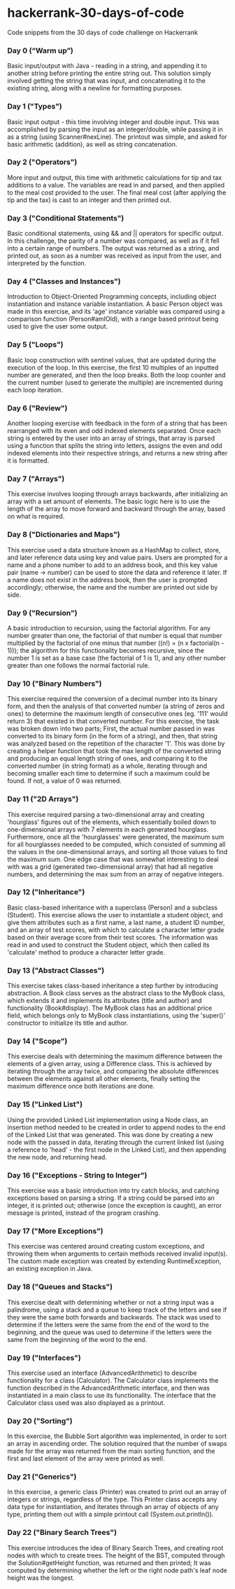 # hackerrank-30-days-of-code
Code snippets from the 30 days of code challenge on Hackerrank

### Day 0 (“Warm up”)
Basic input/output with Java - reading in a string, and appending it to another string before printing the entire string out. This solution simply involved getting the string that was input, and concatenating it to the existing string, along with a newline for formatting purposes.

### Day 1 ("Types")
Basic input output - this time involving integer and double input. This was accomplished by parsing the input as an integer/double, while passing it in as a string (using Scanner#nexLine). The printout was simple, and asked for basic arithmetic (addition), as well as string concatenation.

### Day 2 ("Operators")
More input and output, this time with arithmetic calculations for tip and tax additions to a value. The variables are read in and parsed, and then applied to the meal cost provided to the user. The final meal cost (after applying the tip and the tax) is cast to an integer and then printed out.

### Day 3 ("Conditional Statements")
Basic conditional statements, using && and || operators for specific output. In this challenge, the parity of a number was compared, as well as if it fell into a certain range of numbers. The output was returned as a string, and printed out, as soon as a number was received as input from the user, and interpreted by the function.

### Day 4 ("Classes and Instances")
Introduction to Object-Oriented Programming concepts, including object instantiation and instance variable instantiation. A basic Person object was made in this exercise, and its 'age' instance variable was compared using a comparison function (Person#amIOld), with a range based printout being used to give the user some output.

### Day 5 ("Loops")
Basic loop construction with sentinel values, that are updated during the execution of the loop. In this exercise, the first 10 multiples of an inputted number are generated, and then the loop breaks. Both the loop counter and the current number (used to generate the multiple) are incremented during each loop iteration.

### Day 6 ("Review")
Another looping exercise with feedback in the form of a string that has been rearranged with its even and odd indexed elements separated. Once each string is entered by the user into an array of strings, that array is parsed using a function that splits the string into letters, assigns the even and odd indexed elements into their respective strings, and returns a new string after it is formatted.

### Day 7 ("Arrays")
This exercise involves looping through arrays backwards, after initializing an array with a set amount of elements. The basic logic here is to use the length of the array to move forward and backward through the array, based on what is required.

### Day 8 ("Dictionaries and Maps")
This exercise used a data structure known as a HashMap to collect, store, and later reference data using key and value pairs. Users are prompted for a name and a phone number to add to an address book, and this key value pair (name -> number) can be used to store the data and reference it later. If a name does not exist in the address book, then the user is prompted accordingly; otherwise, the name and the number are printed out side by side.

### Day 9 ("Recursion")
A basic introduction to recursion, using the factorial algorithm. For any number greater than one, the factorial of that number is equal that number multiplied by the factorial of one minus that number ((n!) = (n x factorial(n - 1))); the algorithm for this functionality becomes recursive, since the number 1 is set as a base case (the factorial of 1 is 1), and any other number greater than one follows the normal factorial rule.

### Day 10 ("Binary Numbers")
This exercise required the conversion of a decimal number into its binary form, and then the analysis of that converted number (a string of zeros and ones) to determine the maximum length of consecutive ones (eg. '111' would return 3) that existed in that converted number. For this exercise, the task was broken down into two parts; First, the actual number passed in was converted to its binary form (in the form of a string), and then, that string was analyzed based on the repetition of the character '1'. This was done by creating a helper function that took the max length of the converted string and producing an equal length string of ones, and comparing it to the converted number (in string format) as a whole, iterating through and becoming smaller each time to determine if such a maximum could be found. If not, a value of 0 was returned.

### Day 11 ("2D Arrays")
This exercise required parsing a two-dimensional array and creating 'hourglass' figures out of the elements, which essentially boiled down to one-dimensional arrays with 7 elements in each generated hourglass. Furthermore, once all the 'hourglasses' were generated, the maximum sum for all hourglasses needed to be computed, which consisted of summing all the values in the one-dimensional arrays, and sorting all those values to find the maximum sum. One edge case that was somewhat interesting to deal with was a grid (generated two-dimensional array) that had all negative numbers, and determining the max sum from an array of negative integers.

### Day 12 ("Inheritance")
Basic class-based inheritance with a superclass (Person) and a subclass (Student). This exercise allows the user to instantiate a student object, and give them attributes such as a first name, a last name, a student ID number, and an array of test scores, with which to calculate a character letter grade based on their average score from their test scores. The information was read in and used to construct the Student object, which then called its 'calculate' method to produce a character letter grade.

### Day 13 ("Abstract Classes")
This exercise takes class-based inheritance a step further by introducing abstraction. A Book class serves as the abstract class to the MyBook class, which extends it and implements its attributes (title and author) and functionality (Book#display). The MyBook class has an additional price field, which belongs only to MyBook class instantiations, using the 'super()' constructor to initialize its title and author.

### Day 14 ("Scope")
This exercise deals with determining the maximum difference between the elements of a given array, using a Difference class. This is achieved by iterating through the array twice, and comparing the absolute differences between the elements against all other elements, finally setting the maximum difference once both iterations are done.

### Day 15 ("Linked List")
Using the provided Linked List implementation using a Node class, an insertion method needed to be created in order to append nodes to the end of the Linked List that was generated. This was done by creating a new node with the passed in data, iterating through the current linked list (using a reference to 'head' - the first node in the Linked List), and then appending the new node, and returning head.

### Day 16 ("Exceptions - String to Integer")
This exercise was a basic introduction into try catch blocks, and catching exceptions based on parsing a string. If a string could be parsed into an integer, it is printed out; otherwise (once the exception is caught), an error message is printed, instead of the program crashing.

### Day 17 ("More Exceptions")
This exercise was centered around creating custom exceptions, and throwing them when arguments to certain methods received invalid input(s). The custom made exception was created by extending RuntimeException, an existing exception in Java.

### Day 18 ("Queues and Stacks")
This exercise dealt with determining whether or not a string input was a palindrome, using a stack and a queue to keep track of the letters and see if they were the same both forwards and backwards. The stack was used to determine if the letters were the same from the end of the word to the beginning, and the queue was used to determine if the letters were the same from the beginning of the word to the end.

### Day 19 ("Interfaces")
This exercise used an interface (AdvancedArithmetic) to describe functionality for a class (Calculator). The Calculator class implements the function described in the AdvancedArithmetic interface, and then was instantiated in a main class to use its functionality. The interface that the Calculator class used was also displayed as a printout.

### Day 20 ("Sorting")
In this exercise, the Bubble Sort algorithm was implemented, in order to sort an array in ascending order. The solution required that the number of swaps made for the array was returned from the main sorting function, and the first and last element of the array were printed as well.

### Day 21 ("Generics")
In this exercise, a generic class (Printer) was created to print out an array of integers or strings, regardless of the type. This Printer class accepts any data type for instantiation, and iterates through an array of objects of any type, printing them out with a simple printout call (System.out.println()).

### Day 22 ("Binary Search Trees")
This exercise introduces the idea of Binary Search Trees, and creating root nodes with which to create trees. The height of the BST, computed through the Solution#getHeight function, was returned and then printed; It was computed by determining whether the left or the right node path's leaf node height was the longest.
